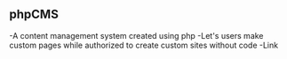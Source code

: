 ## phpCMS
-A content management system created using php 
-Let's users make custom pages while authorized to create custom sites without code 
-Link
